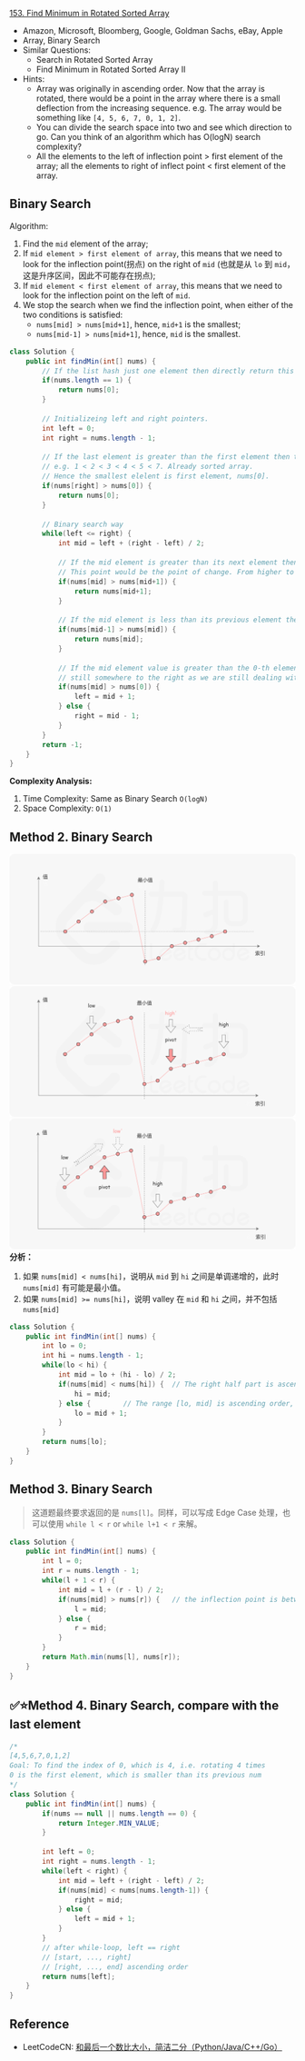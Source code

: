 [153. Find Minimum in Rotated Sorted Array](https://leetcode.com/problems/find-minimum-in-rotated-sorted-array/)

* Amazon, Microsoft, Bloomberg, Google, Goldman Sachs, eBay, Apple
* Array, Binary Search
* Similar Questions:
    * Search in Rotated Sorted Array
    * Find Minimum in Rotated Sorted Array II
* Hints:
    * Array was originally in ascending order. Now that the array is rotated, there would be a point in the array where there is a small deflection from the increasing sequence. e.g. The array would be something like `[4, 5, 6, 7, 0, 1, 2]`.
    * You can divide the search space into two and see which direction to go. Can you think of an algorithm which has O(logN) search complexity?
    * All the elements to the left of inflection point > first element of the array; all the elements to right of inflect point < first element of the array.
    

## Binary Search
Algorithm:
1. Find the `mid` element of the array;
2. If `mid element > first element of array`, this means that we need to look for the inflection point(拐点) on the right of `mid` (也就是从 `lo` 到 `mid`，这是升序区间，因此不可能存在拐点); 
3. If `mid element < first element of array`, this means that we need to look for the inflection point on the left of `mid`.
4. We stop the search when we find the inflection point, when either of the two conditions is satisfied:
    * `nums[mid] > nums[mid+1]`, hence, `mid+1` is the smallest;
    * `nums[mid-1] > nums[mid+1]`, hence, `mid` is the smallest.
    

```java 
class Solution {
    public int findMin(int[] nums) {
        // If the list hash just one element then directly return this element.
        if(nums.length == 1) {
            return nums[0];
        }
        
        // Initializeing left and right pointers.
        int left = 0;
        int right = nums.length - 1;
        
        // If the last element is greater than the first element then there is no rotation.
        // e.g. 1 < 2 < 3 < 4 < 5 < 7. Already sorted array. 
        // Hence the smallest elelent is first element, nums[0].
        if(nums[right] > nums[0]) {
            return nums[0];
        }
        
        // Binary search way
        while(left <= right) {
            int mid = left + (right - left) / 2;
            
            // If the mid element is greater than its next element then mid+1 element is the smallest
            // This point would be the point of change. From higher to lower value
            if(nums[mid] > nums[mid+1]) {
                return nums[mid+1];
            }
            
            // If the mid element is less than its previous element then mid element is the smallest
            if(nums[mid-1] > nums[mid]) {
                return nums[mid];
            }
            
            // If the mid element value is greater than the 0-th element this means the least value is
            // still somewhere to the right as we are still dealing with elements greater than nums[0]
            if(nums[mid] > nums[0]) {
                left = mid + 1;
            } else {
                right = mid - 1;
            }
        }
        return -1;
    }
}
```
**Complexity Analysis:**
1. Time Complexity: Same as Binary Search `O(logN)`
2. Space Complexity: `O(1)`


## Method 2. Binary Search
![](images/0153_1.png)
![](images/0153_2.png)
![](images/0153_3.png)
**分析：**
1. 如果 `nums[mid] < nums[hi]`，说明从 `mid` 到 `hi` 之间是单调递增的，此时 `nums[mid]` 有可能是最小值。
2. 如果 `nums[mid] >= nums[hi]`，说明 valley 在 `mid` 和 `hi` 之间，并不包括 `nums[mid]`
```java 
class Solution {
    public int findMin(int[] nums) {
        int lo = 0;
        int hi = nums.length - 1;
        while(lo < hi) {
            int mid = lo + (hi - lo) / 2;
            if(nums[mid] < nums[hi]) {  // The right half part is ascending order
                hi = mid;
            } else {        // The range [lo, mid] is ascending order, therefore mid+1 cannot be the smallest element
                lo = mid + 1;
            }
        }
        return nums[lo];
    }
}
```


## Method 3. Binary Search
> 这道题最终要求返回的是 `nums[l]`。同样，可以写成 Edge Case 处理，也可以使用 `while l < r` or `while l+1 < r` 来解。
```java 
class Solution {
    public int findMin(int[] nums) {
        int l = 0;
        int r = nums.length - 1;
        while(l + 1 < r) {
            int mid = l + (r - l) / 2;
            if(nums[mid] > nums[r]) {   // the inflection point is between `mid` and `r`
                l = mid;
            } else {
                r = mid;
            }
        }
        return Math.min(nums[l], nums[r]);
    }
}
```


## ✅⭐Method 4. Binary Search, compare with the last element
```java
/*
[4,5,6,7,0,1,2]
Goal: To find the index of 0, which is 4, i.e. rotating 4 times
0 is the first element, which is smaller than its previous num
*/
class Solution {
    public int findMin(int[] nums) {
        if(nums == null || nums.length == 0) {
            return Integer.MIN_VALUE;
        }

        int left = 0;
        int right = nums.length - 1;
        while(left < right) {
            int mid = left + (right - left) / 2;
            if(nums[mid] < nums[nums.length-1]) {
                right = mid;
            } else {
                left = mid + 1;
            }
        }
        // after while-loop, left == right
        // [start, ..., right]
        // [right, ..., end] ascending order
        return nums[left];
    }
}
```


## Reference
* LeetCodeCN: [和最后一个数比大小，简洁二分（Python/Java/C++/Go）](https://leetcode.cn/problems/find-minimum-in-rotated-sorted-array/solutions/1987499/by-endlesscheng-owgd/)